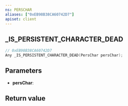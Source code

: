 ```yaml
---
ns: PERSCHAR
aliases: ["0xEB98B38CA60742D7"]
apiset: client
---
```

## _IS_PERSISTENT_CHARACTER_DEAD

```c
// 0xEB98B38CA60742D7
Any _IS_PERSISTENT_CHARACTER_DEAD(PersChar persChar);
```


## Parameters
* **persChar**:

## Return value

